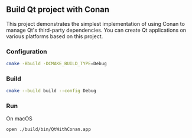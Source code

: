 ## Build Qt project with Conan

This project demonstrates the simplest implementation of using Conan to manage Qt's third-party dependencies. You can create Qt applications on various platforms based on this project.

### Configuration

```bash
cmake -Bbuild -DCMAKE_BUILD_TYPE=Debug
```

### Build

```bash
cmake --build build --config Debug
```

### Run

On macOS

```bash
open ./build/bin/QtWithConan.app
```
